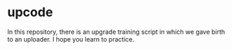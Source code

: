 # upcode
In this repository, there is an upgrade training script in which we gave birth to an uploader. I hope you learn to practice. 
